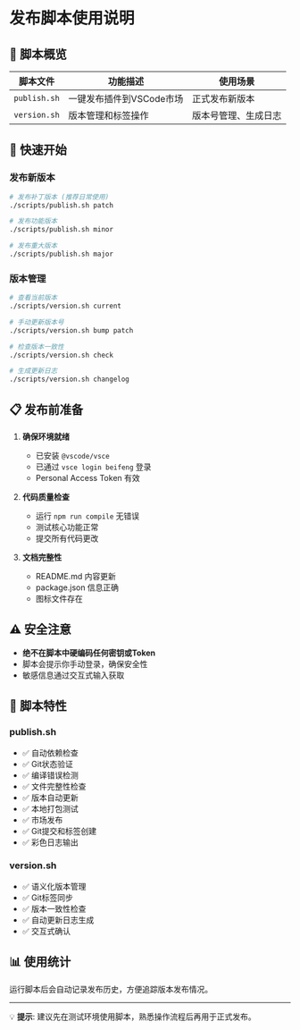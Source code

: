 # 发布脚本使用说明

## 📁 脚本概览

| 脚本文件 | 功能描述 | 使用场景 |
|---------|---------|---------|
| `publish.sh` | 一键发布插件到VSCode市场 | 正式发布新版本 |
| `version.sh` | 版本管理和标签操作 | 版本号管理、生成日志 |

## 🚀 快速开始

### 发布新版本
```bash
# 发布补丁版本 (推荐日常使用)
./scripts/publish.sh patch

# 发布功能版本
./scripts/publish.sh minor

# 发布重大版本
./scripts/publish.sh major
```

### 版本管理
```bash
# 查看当前版本
./scripts/version.sh current

# 手动更新版本号
./scripts/version.sh bump patch

# 检查版本一致性  
./scripts/version.sh check

# 生成更新日志
./scripts/version.sh changelog
```

## 📋 发布前准备

1. **确保环境就绪**
   - 已安装 `@vscode/vsce`
   - 已通过 `vsce login beifeng` 登录
   - Personal Access Token 有效

2. **代码质量检查**
   - 运行 `npm run compile` 无错误
   - 测试核心功能正常
   - 提交所有代码更改

3. **文档完整性**
   - README.md 内容更新
   - package.json 信息正确
   - 图标文件存在

## ⚠️ 安全注意

- **绝不在脚本中硬编码任何密钥或Token**
- 脚本会提示你手动登录，确保安全性
- 敏感信息通过交互式输入获取

## 🔧 脚本特性

### publish.sh
- ✅ 自动依赖检查
- ✅ Git状态验证
- ✅ 编译错误检测
- ✅ 文件完整性检查
- ✅ 版本自动更新
- ✅ 本地打包测试
- ✅ 市场发布
- ✅ Git提交和标签创建
- ✅ 彩色日志输出

### version.sh
- ✅ 语义化版本管理
- ✅ Git标签同步
- ✅ 版本一致性检查
- ✅ 自动更新日志生成
- ✅ 交互式确认

## 📊 使用统计

运行脚本后会自动记录发布历史，方便追踪版本发布情况。

---

💡 **提示**: 建议先在测试环境使用脚本，熟悉操作流程后再用于正式发布。